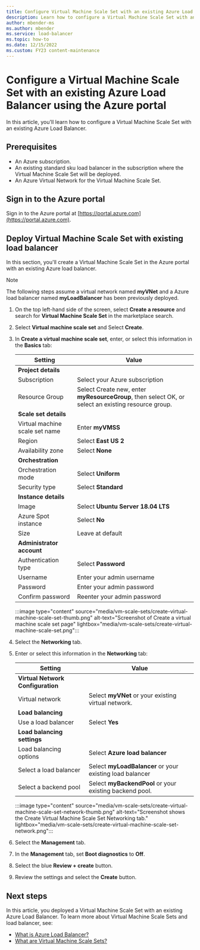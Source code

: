 ```yaml
---
title: Configure Virtual Machine Scale Set with an existing Azure Load Balancer - Azure portal
description: Learn how to configure a Virtual Machine Scale Set with an existing Azure Load Balancer by using the Azure portal.
author: mbender-ms
ms.author: mbender
ms.service: load-balancer
ms.topic: how-to
ms.date: 12/15/2022
ms.custom: FY23 content-maintenance
---
```


# Configure a Virtual Machine Scale Set with an existing Azure Load Balancer using the Azure portal

In this article, you'll learn how to configure a Virtual Machine Scale Set with an existing Azure Load Balancer. 

## Prerequisites

- An Azure subscription.
- An existing standard sku load balancer in the subscription where the Virtual Machine Scale Set will be deployed.
- An Azure Virtual Network for the Virtual Machine Scale Set.

## Sign in to the Azure portal

Sign in to the Azure portal at [https://portal.azure.com](https://portal.azure.com).



## Deploy Virtual Machine Scale Set with existing load balancer

In this section, you'll create a Virtual Machine Scale Set in the Azure portal with an existing Azure load balancer.

> [!NOTE]
> The following steps assume a virtual network named **myVNet** and a Azure load balancer named **myLoadBalancer** has been previously deployed.

1. On the top left-hand side of the screen, select **Create a resource** and search for **Virtual Machine Scale Set** in the marketplace search.

1. Select **Virtual machine scale set** and Select **Create**.

1. In **Create a virtual machine scale set**, enter, or select this information in the **Basics** tab:

    | Setting                        | Value                                                                                                 |
    |--------------------------------|-------------------------------------------------------------------------------------------------------|
    | **Project details**            |                                                                                                       |
    | Subscription                   | Select your Azure subscription                                                                        |
    | Resource Group                 | Select  Create new, enter **myResourceGroup**, then select OK, or select an existing  resource group. |
    | **Scale set details**          |                                                                                                       |
    | Virtual machine scale set name | Enter **myVMSS**                                                                                      |
    | Region                         | Select **East US 2**                                                                                    |
    | Availability zone              | Select **None**                                                                                       |
    | **Orchestration** |                    |        |
    | Orchestration mode | Select **Uniform** |
    | Security type | Select **Standard** |
    | **Instance details**           |                                                                                                       |
    | Image                          | Select **Ubuntu Server 18.04 LTS**                                                                    |
    | Azure Spot instance            | Select **No**                                                                                         |
    | Size                           | Leave at default                                                                                      |
    | **Administrator account**      |                                                                                                       |
    | Authentication type            | Select **Password**                                                                                   |
    | Username                       | Enter your admin username        |
    | Password                       | Enter your admin password    |
    | Confirm password               | Reenter your admin password |

    :::image type="content" source="media/vm-scale-sets/create-virtual-machine-scale-set-thumb.png" alt-text="Screenshot of Create a virtual machine scale set page" lightbox="media/vm-scale-sets/create-virtual-machine-scale-set.png":::

4. Select the **Networking** tab.

5. Enter or select this information in the **Networking** tab:

    | Setting                           | Value                                                    |
    |-----------------------------------|----------------------------------------------------------|
    | **Virtual Network Configuration** |                                                          |
    | Virtual network                   | Select **myVNet** or your existing virtual network.      |
    | **Load balancing**                |                                                          |
    | Use a load balancer               | Select **Yes**                                           |
    | **Load balancing settings**       |                                                          |
    | Load balancing options            | Select **Azure load balancer**                           |
    | Select a load balancer            | Select **myLoadBalancer** or your existing load balancer |
    | Select a backend pool             | Select **myBackendPool** or your existing backend pool.  |

    :::image type="content" source="media/vm-scale-sets/create-virtual-machine-scale-set-network-thumb.png" alt-text="Screenshot shows the Create Virtual Machine Scale Set Networking tab." lightbox="media/vm-scale-sets/create-virtual-machine-scale-set-network.png":::

6. Select the **Management** tab.

7. In the **Management** tab, set **Boot diagnostics** to **Off**.

8. Select the blue **Review + create** button.

9. Review the settings and select the **Create** button.

## Next steps

In this article, you deployed a Virtual Machine Scale Set with an existing Azure Load Balancer.  To learn more about Virtual Machine Scale Sets and load balancer, see:

- [What is Azure Load Balancer?](load-balancer-overview.md)
- [What are Virtual Machine Scale Sets?](../virtual-machine-scale-sets/overview.md)
